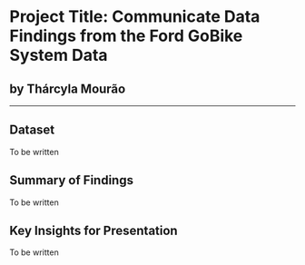 # Project Title: Communicate Data Findings from the Ford GoBike System Data
## by Thárcyla Mourão
---
## Dataset

To be written


## Summary of Findings

To be written


## Key Insights for Presentation

To be written